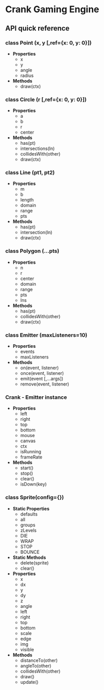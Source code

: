 # Crank Gaming Engine
## API quick reference
### class Point (x, y [,ref={x: 0, y: 0}])
  + **Properties**
    - x
    - y
    - angle
    - radius
  + **Methods**
    - draw(ctx)

### class Circle (r [,ref={x: 0, y: 0}])
  + **Properties**
    - a
    - b
    - r
    - center
  + **Methods**
    - has(pt)
    - intersections(ln)
    - collidesWith(other)
    - draw(ctx)

### class Line (pt1, pt2)
  + **Properties**
    - m
    - b
    - length
    - domain
    - range
    - pts
  + **Methods**
    - has(pt)
    - intersection(ln)
    - draw(ctx)

### class Polygon (...pts)
  + **Properties**
    - n
    - r
    - center
    - domain
    - range
    - pts
    - lns
  + **Methods**
    - has(pt)
    - collidesWith(other)
    - draw(ctx)

### class Emitter (maxListeners=10)
  + **Properties**
    - events
    - maxListeners
  + **Methods**
    - on(event, listener)
    - once(event, listener)
    - emit(event [,...args])
    - remove(event, listener)

### Crank - Emitter instance
  + **Properties**
    - left
    - right
    - top
    - bottom
    - mouse
    - canvas
    - ctx
    - isRunning
    - frameRate
  + **Methods**
    - start()
    - stop()
    - clear()
    - isDown(key)

### class Sprite(config={})
  + **Static Properties**
    - defaults
    - all
    - groups
    - zLevels
    - DIE
    - WRAP
    - STOP
    - BOUNCE
  + **Static Methods**
    - delete(sprite)
    - clear()
  + **Properties**
    - x
    - dx
    - y
    - dy
    - z
    - angle
    - left
    - right
    - top
    - bottom
    - scale
    - edge
    - img
    - visible
  + **Methods**
    - distanceTo(other)
    - angleTo(other)
    - collidesWith(other)
    - draw()
    - update()
